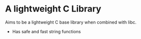 # A lightweight C Library
Aims to be a lightweight C base library when combined with libc.

* Has safe and fast string functions
